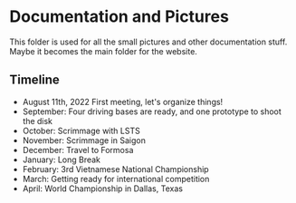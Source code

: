 # Documentation and Pictures

This folder is used for all the small pictures and other documentation stuff. Maybe it becomes the main folder for the website.

## Timeline

- August 11th, 2022 First meeting, let's organize things!
- September: Four driving bases are ready, and one prototype to shoot the disk
- October: Scrimmage with LSTS
- November: Scrimmage in Saigon
- December: Travel to Formosa
- January: Long Break
- February: 3rd Vietnamese National Championship
- March: Getting ready for international competition
- April: World Championship in Dallas, Texas

